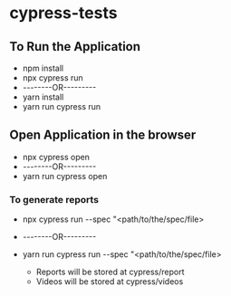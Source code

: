 # cypress-tests

## To Run the Application

- npm install
- npx cypress run
- --------OR---------
- yarn install
- yarn run cypress run

## Open Application in the browser

- npx cypress open
- --------OR---------
- yarn run cypress open

### To generate reports

- npx cypress run --spec "<path/to/the/spec/file>
- --------OR---------
- yarn run cypress run --spec "<path/to/the/spec/file>

  - Reports will be stored at cypress/report
  - Videos will be stored at cypress/videos
